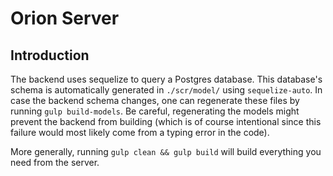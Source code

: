 # Orion Server

## Introduction

The backend uses sequelize to query a Postgres database.
This database's schema is automatically generated in `./scr/model/` using `sequelize-auto`. In case the backend schema changes, one can regenerate these files by running `gulp build-models`. Be careful, regenerating the models might prevent the backend from building (which is of course intentional since this failure would most likely come from a typing error in the code).

More generally, running `gulp clean && gulp build` will build everything you need from the server.

